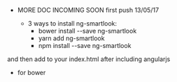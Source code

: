 - MORE DOC INCOMING SOON first push 13/05/17

    - 3 ways to install ng-smartlook:
        - bower install --save ng-smartlook
        - yarn add ng-smartlook
        - npm install --save ng-smartlook


and then add to your index.html after including angularjs

- for bower 
    <script type="text/javascript" src="/bower_components/ng-smartlook/ng-smartlook.js" />

- for npm and yarn
    <script type="text/javascript" src="/node_modules/ng-smartlook/ng-smartlook.js" />
    